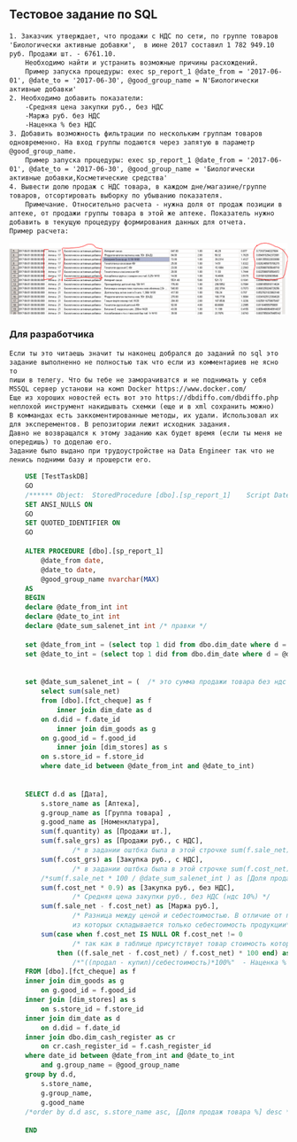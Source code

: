 ## Тестовое задание по SQL

	1. Заказчик утверждает, что продажи с НДС по сети, по группе товаров 'Биологически активные добавки',  в июне 2017 составил 1 782 949.10 руб. Продажи шт. - 6761.10.
        Необходимо найти и устранить возможные причины расхождений.
        Пример запуска процедуры: exec sp_report_1 @date_from = '2017-06-01', @date_to = '2017-06-30', @good_group_name = N'Биологически активные добавки'
	2. Необходимо добавить показатели: 
        -Средняя цена закупки руб., без НДС
        -Маржа руб. без НДС
        -Наценка % без НДС
	3. Добавить возможность фильтрации по нескольким группам товаров одновременно. На вход группы подаются через запятую в параметр @good_group_name.  
        Пример запуска процедуры: exec sp_report_1 @date_from = '2017-06-01', @date_to = '2017-06-30', @good_group_name = 'Биологически активные добавки,Косметические средства'
	4. Вывести долю продаж с НДС товара, в каждом дне/магазине/группе товаров, отсортировать выборку по убыванию показателя.
		Примечание. Относительно расчета - нужна доля от продаж позиции в аптеке, от продажи группы товара в этой же аптеке. Показатель нужно добавить в текущую процедуру формирования данных для отчета. 
	Пример расчета:

![plot](./pictures/image.png)
	
### Для разработчика 
	
	Если ты это читаешь значит ты наконец добрался до заданий по sql это задание выполненно не полностью так что если из комментариев не ясно то
	пиши в телегу. Что бы тебе не заморачиватся и не поднимать у себя MSSQL сервер установи на комп Docker https://www.docker.com/
	Еще из хороших новостей есть вот это https://dbdiffo.com/dbdiffo.php неплохой инструмент накидывать схемки (еще и в xml сохранить можно)
	В коммандах есть заккоментированные методы, их удали. Использовал их для эксперементов. В репозитории лежит исходник задания.
	Давно не возвращался к этому заданию как будет время (если ты меня не опередишь) то доделаю его.
	Задание было выдано при трудоустройстве на Data Engineer так что не ленись подними базу и прошерсти его.
	
	
```sql	
	USE [TestTaskDB]
	GO
	/****** Object:  StoredProcedure [dbo].[sp_report_1]    Script Date: 16.10.2021 20:44:23 ******/
	SET ANSI_NULLS ON
	GO
	SET QUOTED_IDENTIFIER ON
	GO

	ALTER PROCEDURE [dbo].[sp_report_1]
		@date_from date,
		@date_to date,
		@good_group_name nvarchar(MAX)
	AS
	BEGIN		
	declare @date_from_int int
	declare @date_to_int int
	declare @date_sum_salenet_int int /* правки */
	
	set @date_from_int = (select top 1 did from dbo.dim_date where d = @date_from )
	set @date_to_int = (select top 1 did from dbo.dim_date where d = @date_to )

		
	set @date_sum_salenet_int = (  /* это сумма продажи товара без ндс в выбраном промежутке, суммируются все аптеки */
		select sum(sale_net) 
		from [dbo].[fct_cheque] as f
			inner join dim_date as d
		on d.did = f.date_id
			inner join dim_goods as g
		on g.good_id = f.good_id
			inner join [dim_stores] as s
		on s.store_id = f.store_id
		where date_id between @date_from_int and @date_to_int)
		 

	SELECT d.d as [Дата],
		s.store_name as [Аптека],
		g.group_name as [Группа товара] ,
		g.good_name as [Номенклатура],
		sum(f.quantity) as [Продажи шт.],
		sum(f.sale_grs) as [Продажи руб., с НДС],	
				/* в задании оштбка была в этой строчке sum(f.sale_net) по факту продажи с ндс будет sum(f.sale_grs) если выполнить запрос по сумме продаж за июль то получим sale_net=1679529, sale_grs=1783203 */
		sum(f.cost_grs) as [Закупка руб., с НДС],												
				/* в задании оштбка была в этой строчке sum(f.cost_net) по факту продажи с ндс будет sum(f.cost_grs) */
		/*sum(f.sale_net * 100 / @date_sum_salenet_int ) as [Доля продаж товара %],  Доля продаж товара в % */
		sum(f.cost_net * 0.9) as [Закупка руб., без НДС],										
				/* Средняя цена закупки руб., без НДС (ндс 10%) */
		sum(f.sale_net - f.cost_net) as [Маржа руб.],											
				/* Разница между ценой и себестоимостью. В отличие от прибыли, маржа учитывает только производственные затраты,
				из которых складывается только себестоимость продукции*/
		sum(case when f.cost_net IS NULL OR f.cost_net != 0										
				/* так как в таблице присутствует товар стоимость которго указана как 0 рублей то делаем условие отсекающее такие результаты */
			then ((f.sale_net - f.cost_net) / f.cost_net) * 100 end) as [Наценка % без НДС]		
				/*"((продал - купил)/себестоимость)*100%"  - Наценка % без НДС */
	FROM [dbo].[fct_cheque] as f
	inner join dim_goods as g
		on g.good_id = f.good_id
	inner join [dim_stores] as s
		on s.store_id = f.store_id
	inner join dim_date as d
		on d.did = f.date_id
	inner join dbo.dim_cash_register as cr              
		on cr.cash_register_id = f.cash_register_id
	where date_id between @date_from_int and @date_to_int
		and g.group_name = @good_group_name
	group by d.d,
		s.store_name,
		g.group_name,
		g.good_name 
	/*order by d.d asc, s.store_name asc, [Доля продаж товара %] desc */ 

	END
```